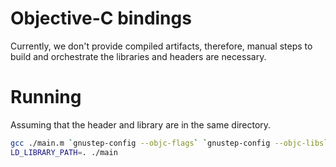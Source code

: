 # Objective-C bindings

Currently, we don't provide compiled artifacts, therefore, manual steps to build and orchestrate the libraries and headers are necessary.

# Running

Assuming that the header and library are in the same directory.

```bash
gcc ./main.m `gnustep-config --objc-flags` `gnustep-config --objc-libs` -L. -lfilecoin_signer_ffi -lgnustep-base -o ./main
LD_LIBRARY_PATH=. ./main
```

